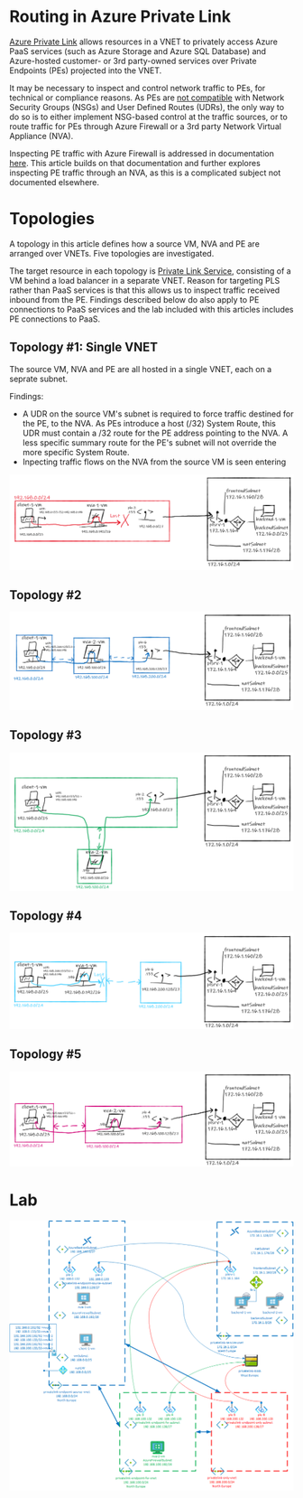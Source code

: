 # **Routing in Azure Private Link**

[Azure Private Link](https://docs.microsoft.com/en-us/azure/private-link/private-link-overview) allows resources in a VNET to privately access Azure PaaS services (such as Azure Storage and Azure SQL Database) and Azure-hosted customer- or 3rd party-owned services over Private Endpoints (PEs) projected into the VNET.

It may be necessary to inspect and control network traffic to PEs, for technical or compliance reasons. As PEs are [not compatible](https://docs.microsoft.com/en-us/azure/private-link/private-endpoint-overview#limitations) with Network Security Groups (NSGs) and User Defined Routes (UDRs), the only way to do so is to either implement NSG-based control at the traffic sources, or to route traffic for PEs through Azure Firewall or a 3rd party Network Virtual Appliance (NVA). 

Inspecting PE traffic with Azure Firewall is addressed in documentation [here](https://docs.microsoft.com/en-us/azure/private-link/inspect-traffic-with-azure-firewall). This article builds on that documentation and further explores inspecting PE traffic through an NVA, as this is a complicated subject not documented elsewhere.

# Topologies
A topology in this article defines how a source VM, NVA and PE are arranged over VNETs. Five topologies are investigated.

The target resource in each topology is [Private Link Service](https://docs.microsoft.com/en-us/azure/private-link/private-link-service-overview), consisting of a VM behind a load balancer in a separate VNET. Reason for targeting PLS rather than PaaS services is that this allows us to inspect traffic received inbound from the PE. Findings described below do also apply to PE connections to PaaS services and the lab included with this articles includes PE connections to PaaS.

## Topology #1: Single VNET
The source VM, NVA and PE are all hosted in a single VNET, each on a seprate subnet.

Findings:
- A UDR on the source VM's subnet is required to force traffic destined for the PE, to the NVA. As PEs introduce a host (/32) System Route, this UDR must contain a /32 route for the PE address pointing to the NVA. A less specific summary route for the PE's subnet will not override the more specific System Route.
- Inpecting traffic flows on the NVA from the source VM is seen entering



![image](images/topology1.png)

## Topology #2

![image](images/topology2.png)


## Topology #3

![image](images/topology3.png)

## Topology #4

![image](images/topology4.png)

## Topology #5

![image](images/topology5.png)


# Lab


![image](images/azure-privatelink-routing.png)

